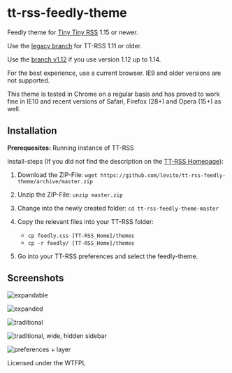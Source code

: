 tt-rss-feedly-theme
===================

Feedly theme for [Tiny Tiny RSS](http://tt-rss.org/redmine/projects/tt-rss/wiki) 1.15 or newer.

Use the [legacy branch](https://github.com/levito/tt-rss-feedly-theme/tree/legacy) for TT-RSS 1.11 or older.

Use the [branch v1.12](https://github.com/levito/tt-rss-feedly-theme/tree/v1.12) if you use version 1.12 up to 1.14.

For the best experience, use a current browser. IE9 and older versions are not supported.

This theme is tested in Chrome on a regular basis and has proved to work fine in IE10 and recent versions of Safari, Firefox (28+) and Opera (15+) as well.

## Installation

**Prerequesites:** Running instance of TT-RSS

Install-steps (If you did not find the description on the [TT-RSS Homepage](http://tt-rss.org/redmine/projects/tt-rss/wiki/Themes)):

1. Download the ZIP-File: `wget https://github.com/levito/tt-rss-feedly-theme/archive/master.zip`
2. Unzip the ZIP-File: `unzip master.zip`
3. Change into the newly created folder: `cd tt-rss-feedly-theme-master`
4. Copy the relevant files into your TT-RSS folder:

    * `cp feedly.css [TT-RSS_Home]/themes`
    * `cp -r feedly/ [TT-RSS_Home]/themes`

5. Go into your TT-RSS preferences and select the feedly-theme.

## Screenshots

![expandable](https://raw.github.com/levito/tt-rss-feedly-theme/master/feedly-screenshots/feedly-expandable.png?130826)

![expanded](https://raw.github.com/levito/tt-rss-feedly-theme/master/feedly-screenshots/feedly-expanded.png?130826)

![traditional](https://raw.github.com/levito/tt-rss-feedly-theme/master/feedly-screenshots/feedly-traditional.png?130826)

![traditional, wide, hidden sidebar](https://raw.github.com/levito/tt-rss-feedly-theme/master/feedly-screenshots/feedly-traditional-widescreen.png?130826)

![preferences + layer](https://raw.github.com/levito/tt-rss-feedly-theme/master/feedly-screenshots/feedly-prefs-layer.png?130826)

Licensed under the WTFPL
